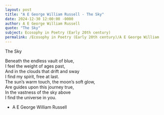 ```yaml
---
layout: post
title: "A E George William Russell - The Sky"
date: 2024-12-30 12:00:00 -0000
author: A E George William Russell
quote: "The Sky"
subject: Ecosophy in Poetry (Early 20th century)
permalink: /Ecosophy in Poetry (Early 20th century)/A E George William Russell/A E George William Russell - The Sky
---
```


The Sky

Beneath the endless vault of blue,  
I feel the weight of ages past,  
And in the clouds that drift and sway  
I find my spirit, free at last.  
The sun’s warm touch, the moon’s soft glow,  
Are guides upon this journey true,  
In the vastness of the sky above  
I find the universe in you.

- A E George William Russell
